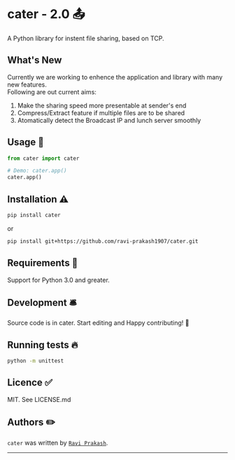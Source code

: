 # cater - 2.0 📤 

A Python library for instent file sharing, based on TCP.

## What's New  

Currently we are working to enhence the application and library with many new features.  
Following are out current aims:
1. Make the sharing speed more presentable at sender's end  
2. Compress/Extract feature if multiple files are to be shared  
3. Atomatically detect the Broadcast IP and lunch server smoothly

## Usage 🎯

```python
from cater import cater

# Demo: cater.app()
cater.app()
```
<!-- See `examples` folder for more. -->

## Installation ⚠️

```sh
pip install cater
```  
or

```sh
pip install git+https://github.com/ravi-prakash1907/cater.git
```

## Requirements 🌌

Support for Python 3.0 and greater.

## Development 🛎️
Source code is in cater. Start editing and Happy contributing! 🌟

<!--
## Deployment to PyPI 💎

Based on descriptions from [here](https://packaging.python.org/guides/publishing-package-distribution-releases-using-github-actions-ci-cd-workflows/), whenever project owner pushes a tagged commit to this Git repository remote on GitHub, GH workflow will publish it to PyPI.

And it'll publish any push to TestPyPI which is useful for providing test builds to repo's alpha users as well as making sure that your release pipeline remains healthy.

Manual deploy to TestPyPI:
```sh
python setup.py sdist bdist_wheel
twine upload -r testpypi dist/*
```
-->
## Running tests 🔥

```sh
python -m unittest
```

## Licence ✅

MIT. See LICENSE.md
<!--
## Version

Follows syntax vM.M.P
First is major and means not backwards compatible changes. Second is minor and means backwards compatible changes. 
Third is patch and means small backwards compatible changes.

The manual place of source of truth is at `cater/__init__.py`

Source: https://packaging.python.org/guides/single-sourcing-package-version/#single-sourcing-the-version

-->

## Authors ✏️

`cater` was written by [`Ravi Prakash`](http://ravi-prakash1907.gitlab.io/).


---  